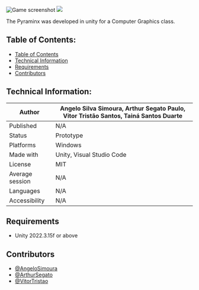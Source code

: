 ![Game screenshot](.github/assets/banner.gif)
<a href="https://donate.stripe.com/7sI29F4lo7Pt80g28a"><img src="https://img.shields.io/badge/Donate-Stripe-ff4757"></a>

The Pyraminx was developed in unity for a Computer Graphics class.

## Table of Contents:

- [Table of Contents](#table-of-contents)
- [Technical Information](#technical-information)
- [Requirements](#requirements)
- [Contributors](#contributors)

## Technical Information:

| Author          | Angelo Silva Simoura, Arthur Segato Paulo, Vitor Tristão Santos, Tainá Santos Duarte |
| --------------- | ------------------------------------------------------------------------------------ |
| Published       | N/A                                                                                  |
| Status          | Prototype                                                                            |
| Platforms       | Windows                                                                              |
| Made with       | Unity, Visual Studio Code                                                            |
| License         | MIT                                                                                  |
| Average session | N/A                                                                                  |
| Languages       | N/A                                                                                  |
| Accessibility   | N/A                                                                                  |

## Requirements

- Unity 2022.3.15f or above

## Contributors

- [@AngeloSimoura](https://github.com/angelosimoura)
- [@ArthurSegato](https://github.com/ArthurSegato)
- [@VitorTristao](https://github.com/VitorTristao)
